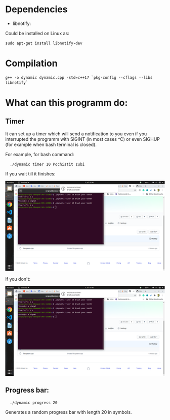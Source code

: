 # Dependencies

- libnotify:

Could be installed on Linux as:

	sudo apt-get install libnotify-dev

# Compilation

	g++ -o dynamic dynamic.cpp -std=c++17 `pkg-config --cflags --libs libnotify`

# What can this programm do:
  
## Timer
It can set up a timer which will send a notification to you even if you interrupted the programm with SIGINT (in most cases ^C) or even SIGHUP (for example when bash terminal is closed).

For example, for bash command:
  
	  ./dynamic timer 10 Pochistit zubi

If you wait till it finishes:

![Image of Finish](https://github.com/Mr-S-Mirzoev/-CPP-Revision-of-material/blob/master/moderncpp/no-interrupt.png?raw=true)

If you don't:

![Image of Finish](https://github.com/Mr-S-Mirzoev/-CPP-Revision-of-material/blob/master/moderncpp/interrupt.png?raw=true)

## Progress bar:

	  ./dynamic progress 20

Generates a random progress bar with length 20 in symbols.
